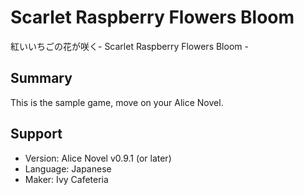 # Scarlet Raspberry Flowers Bloom
紅いいちごの花が咲く- Scarlet Raspberry Flowers Bloom - 

## Summary
This is the sample game, move on your Alice Novel.

## Support
- Version: Alice Novel v0.9.1 (or later)
- Language: Japanese
- Maker: Ivy Cafeteria

